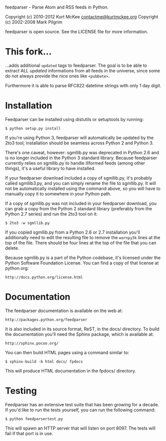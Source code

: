 feedparser - Parse Atom and RSS feeds in Python.

Copyright (c) 2010-2012 Kurt McKee <contactme@kurtmckee.org>
Copyright (c) 2002-2008 Mark Pilgrim

feedparser is open source. See the LICENSE file for more information.

This fork…
==========

…adds additional ``updated`` tags to feedparser. The goal is to be able to
extract ALL _updated_ informations from all feeds in the universe, since some
do not always provide the nice ones like ``<pubDate>``.

Furthermore it is able to parse RFC822 datetime strings with only 1 day digit.

Installation
============

Feedparser can be installed using distutils or setuptools by running:

    $ python setup.py install

If you're using Python 3, feedparser will automatically be updated by the 2to3
tool; installation should be seamless across Python 2 and Python 3.

There's one caveat, however: sgmllib.py was deprecated in Python 2.6 and is no
longer included in the Python 3 standard library. Because feedparser currently
relies on sgmllib.py to handle illformed feeds (among other things), it's a
useful library to have installed.

If your feedparser download included a copy of sgmllib.py, it's probably called
sgmllib3.py, and you can simply rename the file to sgmllib.py. It will not be
automatically installed using the command above, so you will have to manually
copy it to somewhere in your Python path.

If a copy of sgmllib.py was not included in your feedparser download, you can
grab a copy from the Python 2 standard library (preferably from the Python 2.7
series) and run the 2to3 tool on it:

    $ 2to3 -w sgmllib.py

If you copied sgmllib.py from a Python 2.6 or 2.7 installation you'll
additionally need to edit the resulting file to remove the `warnpy3k` lines at
the top of the file. There should be four lines at the top of the file that you
can delete.

Because sgmllib.py is a part of the Python codebase, it's licensed under the
Python Software Foundation License. You can find a copy of that license at
python.org:

    http://docs.python.org/license.html


Documentation
=============

The feedparser documentation is available on the web at:

    http://packages.python.org/feedparser

It is also included in its source format, ReST, in the docs/ directory. To
build the documentation you'll need the Sphinx package, which is available at:

    http://sphinx.pocoo.org/

You can then build HTML pages using a command similar to:

    $ sphinx-build -b html docs/ fpdocs

This will produce HTML documentation in the fpdocs/ directory.


Testing
=======

Feedparser has an extensive test suite that has been growing for a decade. If
you'd like to run the tests yourself, you can run the following command:

    $ python feedparsertest.py

This will spawn an HTTP server that will listen on port 8097. The tests will
fail if that port is in use.

